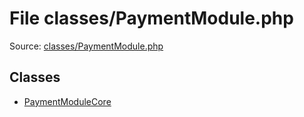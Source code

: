 File classes/PaymentModule.php
=========

Source: [classes/PaymentModule.php](https://github.com/PrestaShop/PrestaShop/blob/1.6.0.8/classes/PaymentModule.php)


Classes
-------

* [PaymentModuleCore](class.PaymentModuleCore.md)

